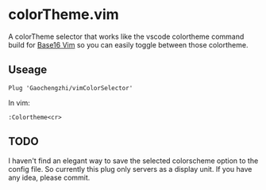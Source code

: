 # colorTheme.vim

A colorTheme selector that works like the vscode colortheme command
build for [Base16 Vim](https://github.com/chriskempson/base16-vim) so you can easily toggle between those colortheme.

## Useage

```shell
Plug 'Gaochengzhi/vimColorSelector'
```
In vim:
```shell
:Colortheme<cr>
```
## TODO

I haven't find an elegant way to save the selected colorscheme option to the config file. So currently this plug only servers as a display unit.
If you have any idea, please commit.




